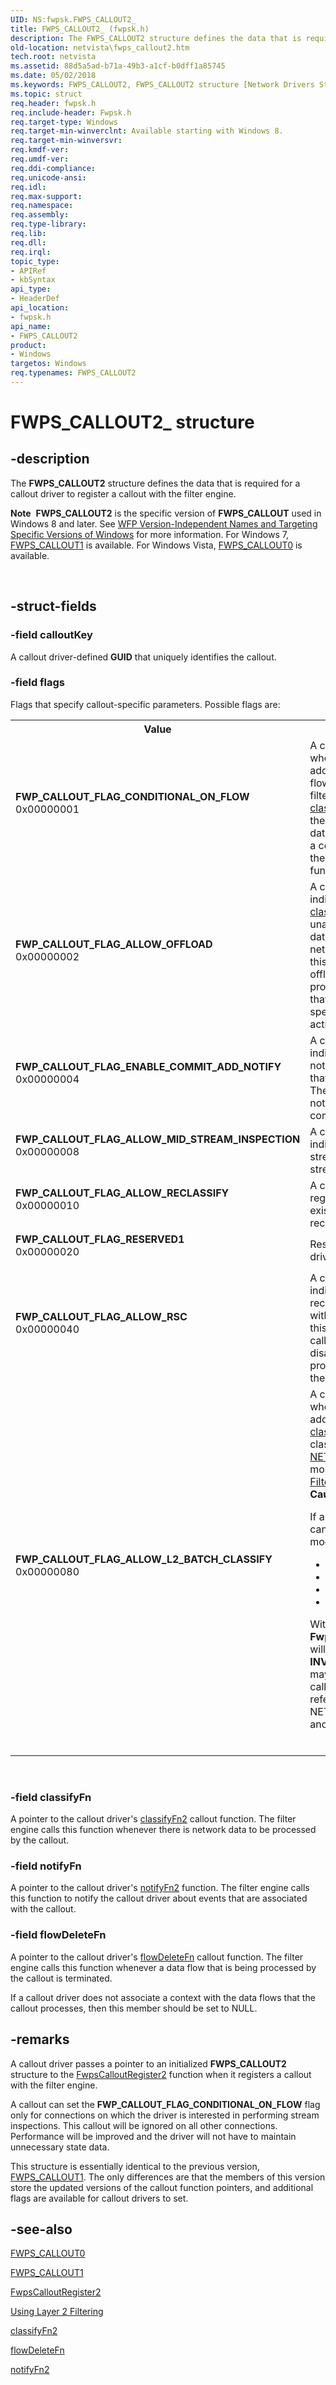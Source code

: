```yaml
---
UID: NS:fwpsk.FWPS_CALLOUT2_
title: FWPS_CALLOUT2_ (fwpsk.h)
description: The FWPS_CALLOUT2 structure defines the data that is required for a callout driver to register a callout with the filter engine.Note  FWPS_CALLOUT2 is the specific version of FWPS_CALLOUT used in Windows 8 and later.
old-location: netvista\fwps_callout2.htm
tech.root: netvista
ms.assetid: 88d5a5ad-b71a-49b3-a1cf-b0dff1a85745
ms.date: 05/02/2018
ms.keywords: FWPS_CALLOUT2, FWPS_CALLOUT2 structure [Network Drivers Starting with Windows Vista], FWPS_CALLOUT2_, FWP_CALLOUT_FLAG_ALLOW_L2_BATCH_CLASSIFY, FWP_CALLOUT_FLAG_ALLOW_MID_STREAM_INSPECTION, FWP_CALLOUT_FLAG_ALLOW_OFFLOAD, FWP_CALLOUT_FLAG_ALLOW_RECLASSIFY, FWP_CALLOUT_FLAG_ALLOW_RSC, FWP_CALLOUT_FLAG_CONDITIONAL_ON_FLOW, FWP_CALLOUT_FLAG_ENABLE_COMMIT_ADD_NOTIFY, FWP_CALLOUT_FLAG_RESERVED1, fwpsk/FWPS_CALLOUT2, netvista.fwps_callout2
ms.topic: struct
req.header: fwpsk.h
req.include-header: Fwpsk.h
req.target-type: Windows
req.target-min-winverclnt: Available starting with Windows 8.
req.target-min-winversvr: 
req.kmdf-ver: 
req.umdf-ver: 
req.ddi-compliance: 
req.unicode-ansi: 
req.idl: 
req.max-support: 
req.namespace: 
req.assembly: 
req.type-library: 
req.lib: 
req.dll: 
req.irql: 
topic_type:
- APIRef
- kbSyntax
api_type:
- HeaderDef
api_location:
- fwpsk.h
api_name:
- FWPS_CALLOUT2
product:
- Windows
targetos: Windows
req.typenames: FWPS_CALLOUT2
---
```


# FWPS_CALLOUT2_ structure


## -description


The <b>FWPS_CALLOUT2</b> structure defines the data that is required for a callout driver to register a
  callout with the filter engine.<div class="alert"><b>Note</b>  <b>FWPS_CALLOUT2</b> is the specific version of <b>FWPS_CALLOUT</b> used in Windows 8 and later. See <a href="https://msdn.microsoft.com/FBDF53E5-F7DE-4DEB-AC18-6D2BB59FE670">WFP Version-Independent Names and Targeting Specific Versions of Windows</a> for more information. For Windows 7, <a href="https://msdn.microsoft.com/library/windows/hardware/ff551226">FWPS_CALLOUT1</a> is available. For Windows Vista, <a href="https://msdn.microsoft.com/library/windows/hardware/ff551224">FWPS_CALLOUT0</a> is available.</div>
<div> </div>



## -struct-fields




### -field calloutKey

A callout driver-defined <b>GUID</b> that uniquely identifies the callout.


### -field flags

Flags that specify callout-specific parameters. Possible flags are:
     

<table>
<tr>
<th>Value</th>
<th>Meaning</th>
</tr>
<tr>
<td width="40%"><a id="FWP_CALLOUT_FLAG_CONDITIONAL_ON_FLOW"></a><a id="fwp_callout_flag_conditional_on_flow"></a><dl>
<dt><b>FWP_CALLOUT_FLAG_CONDITIONAL_ON_FLOW</b></dt>
<dt>0x00000001</dt>
</dl>
</td>
<td width="60%">
A callout driver can specify this flag when registering a callout that will be added at a layer
       that supports data flows. If this flag is specified, the filter engine calls the callout driver's 
       <a href="https://msdn.microsoft.com/de8220de-cf71-4718-876e-ef02c15fc948">classifyFn2</a> callout function only if there
       is a context associated with the data flow. A callout driver associates a context with a data flow by
       calling the 
       <a href="https://msdn.microsoft.com/library/windows/hardware/ff551165">FwpsFlowAssociateContext0</a> function.

</td>
</tr>
<tr>
<td width="40%"><a id="FWP_CALLOUT_FLAG_ALLOW_OFFLOAD"></a><a id="fwp_callout_flag_allow_offload"></a><dl>
<dt><b>FWP_CALLOUT_FLAG_ALLOW_OFFLOAD</b></dt>
<dt>0x00000002</dt>
</dl>
</td>
<td width="60%">
A callout driver specifies this flag to indicate that the callout driver's 
       <a href="https://msdn.microsoft.com/de8220de-cf71-4718-876e-ef02c15fc948">classifyFn2</a> callout function is unaffected
       by offloading network data processing to offload-capable network interface cards (NICs). If this flag
       is not specified, then offloading of network data processing is disabled for all traffic that is
       processed by any filters that specify the callout for the filter's action.

</td>
</tr>
<tr>
<td width="40%"><a id="FWP_CALLOUT_FLAG_ENABLE_COMMIT_ADD_NOTIFY"></a><a id="fwp_callout_flag_enable_commit_add_notify"></a><dl>
<dt><b>FWP_CALLOUT_FLAG_ENABLE_COMMIT_ADD_NOTIFY</b></dt>
<dt>0x00000004</dt>
</dl>
</td>
<td width="60%">
A callout driver specifies this flag to indicate that it can receive notifications about objects and filters that are added inside a transaction. The filter engine sends the notification after the transaction is committed.

</td>
</tr>
<tr>
<td width="40%"><a id="FWP_CALLOUT_FLAG_ALLOW_MID_STREAM_INSPECTION"></a><a id="fwp_callout_flag_allow_mid_stream_inspection"></a><dl>
<dt><b>FWP_CALLOUT_FLAG_ALLOW_MID_STREAM_INSPECTION</b></dt>
<dt>0x00000008</dt>
</dl>
</td>
<td width="60%">
A callout driver specifies this flag to indicate that it can perform  dynamic stream inspection of data flows at stream level. See <a href="https://msdn.microsoft.com/77e152bf-cb6b-4845-9a5e-9c37281f23f1">Stream Inspection</a>.

</td>
</tr>
<tr>
<td width="40%"><a id="FWP_CALLOUT_FLAG_ALLOW_RECLASSIFY"></a><a id="fwp_callout_flag_allow_reclassify"></a><dl>
<dt><b>FWP_CALLOUT_FLAG_ALLOW_RECLASSIFY</b></dt>
<dt>0x00000010</dt>
</dl>
</td>
<td width="60%">
A callout driver specifies this flag to register itself to be called when an existing socket operation is reclassified.

</td>
</tr>
<tr>
<td width="40%"><a id="FWP_CALLOUT_FLAG_RESERVED1"></a><a id="fwp_callout_flag_reserved1"></a><dl>
<dt><b>FWP_CALLOUT_FLAG_RESERVED1</b></dt>
<dt>0x00000020</dt>
</dl>
</td>
<td width="60%">
Reserved for system use. Callout drivers should ignore this flag.

</td>
</tr>
<tr>
<td width="40%"><a id="FWP_CALLOUT_FLAG_ALLOW_RSC"></a><a id="fwp_callout_flag_allow_rsc"></a><dl>
<dt><b>FWP_CALLOUT_FLAG_ALLOW_RSC</b></dt>
<dt>0x00000040</dt>
</dl>
</td>
<td width="60%">
A callout driver specifies this flag to indicate that the callout supports receive segment coalescing (RSC) with large packets of up to 64K. If this flag is not specified, and a callout is registered, then RSC is disabled for all traffic that is processed by any filters that specify the callout for the filter's action.

</td>
</tr>
<tr>
<td width="40%"><a id="FWP_CALLOUT_FLAG_ALLOW_L2_BATCH_CLASSIFY"></a><a id="fwp_callout_flag_allow_l2_batch_classify"></a><dl>
<dt><b>FWP_CALLOUT_FLAG_ALLOW_L2_BATCH_CLASSIFY</b></dt>
<dt>0x00000080</dt>
</dl>
</td>
<td width="60%">
A callout driver specifies this flag when registering a callout that will be added at layer 2, to indicate that its <a href="https://msdn.microsoft.com/de8220de-cf71-4718-876e-ef02c15fc948">classifyFn2</a> callout function can classify multiple chained <a href="https://msdn.microsoft.com/library/windows/hardware/ff568388">NET_BUFFER_LIST</a> structures. For more info, see <a href="https://msdn.microsoft.com/679E6DE2-4EFB-44F6-936D-2BF611BC9726">Using Layer 2 Filtering</a>.

<div class="alert"><b>Caution</b>  <p class="note">If a callout driver sets this flag, it cannot use the following functions to modify NET_BUFFER_LISTs.

<ul>
<li>
<a href="https://msdn.microsoft.com/library/windows/hardware/ff551206">FwpsReferenceNetBufferList0</a>
</li>
<li>
<a href="https://msdn.microsoft.com/library/windows/hardware/ff551159">FwpsDereferenceNetBufferList0</a>
</li>
<li>
<a href="https://msdn.microsoft.com/library/windows/hardware/ff551134">FwpsAllocateCloneNetBufferList0</a>
</li>
<li>
<a href="https://msdn.microsoft.com/library/windows/hardware/ff551170">FwpsFreeCloneNetBufferList0</a>
</li>
</ul>
<p class="note">With this flag set, <b>FwpsAllocateCloneNetBufferList0</b> will always return an <b>INVALID_PARAMETER</b> error. This may unexpectedly cause a 3rd party callout driver to fail to manage the reference count of NET_BUFFER_LISTs, causing send and receive operations to stop.

</div>
<div> </div>
</td>
</tr>
</table>
 


### -field classifyFn

A pointer to the callout driver's 
     <a href="https://msdn.microsoft.com/de8220de-cf71-4718-876e-ef02c15fc948">classifyFn2</a> callout function. The filter
     engine calls this function whenever there is network data to be processed by the callout.


### -field notifyFn

A pointer to the callout driver's 
     <a href="https://msdn.microsoft.com/c70c987b-5b4c-4ddd-8eb8-8c3c40003ab3">notifyFn2</a> function. The filter engine calls
     this function to notify the callout driver about events that are associated with the callout.


### -field flowDeleteFn

A pointer to the callout driver's 
     <a href="https://msdn.microsoft.com/65449a23-da5d-4884-b98e-030461eb019a">flowDeleteFn</a> callout function. The filter
     engine calls this function whenever a data flow that is being processed by the callout is terminated.
     

If a callout driver does not associate a context with the data flows that the callout processes, then
     this member should be set to NULL.


## -remarks



A callout driver passes a pointer to an initialized <b>FWPS_CALLOUT2</b> structure to the 
    <a href="https://msdn.microsoft.com/library/windows/hardware/hh439576">FwpsCalloutRegister2</a> function when it
    registers a callout with the filter engine.

A callout can set the <b>FWP_CALLOUT_FLAG_CONDITIONAL_ON_FLOW</b> flag only for connections on which
    the driver is interested in performing stream inspections. This callout will be ignored on all other
    connections. Performance will be improved and the driver will not have to maintain unnecessary state
    data.

This structure is essentially identical to the previous version, 
    <a href="https://msdn.microsoft.com/library/windows/hardware/ff551226">FWPS_CALLOUT1</a>. The only differences are that
    the members of this version store the updated versions of the callout function pointers, and additional flags are available for callout drivers to set.




## -see-also




<a href="https://msdn.microsoft.com/library/windows/hardware/ff551224">FWPS_CALLOUT0</a>



<a href="https://msdn.microsoft.com/library/windows/hardware/ff551226">FWPS_CALLOUT1</a>



<a href="https://msdn.microsoft.com/library/windows/hardware/hh439576">FwpsCalloutRegister2</a>



<a href="https://msdn.microsoft.com/679E6DE2-4EFB-44F6-936D-2BF611BC9726">Using Layer 2 Filtering</a>



<a href="https://msdn.microsoft.com/de8220de-cf71-4718-876e-ef02c15fc948">classifyFn2</a>



<a href="https://msdn.microsoft.com/65449a23-da5d-4884-b98e-030461eb019a">flowDeleteFn</a>



<a href="https://msdn.microsoft.com/c70c987b-5b4c-4ddd-8eb8-8c3c40003ab3">notifyFn2</a>
 

 

